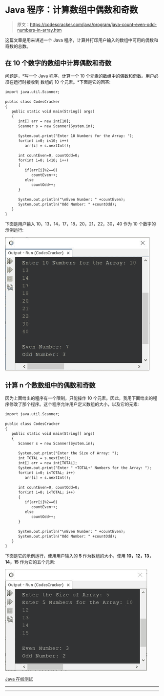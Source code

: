 # Java 程序：计算数组中偶数和奇数

> 原文：<https://codescracker.com/java/program/java-count-even-odd-numbers-in-array.htm>

这篇文章是用来讲述一个 Java 程序，计算并打印用户输入的数组中可用的偶数和奇数的总数。

## 在 10 个数字的数组中计算偶数和奇数

问题是，*写一个 Java 程序，计算一个 10 个元素的数组中的偶数和奇数。用户必须在运行时接收到 数组的 10 个元素。*下面是它的回答:

```
import java.util.Scanner;

public class CodesCracker
{
   public static void main(String[] args)
   {
      int[] arr = new int[10];
      Scanner s = new Scanner(System.in);

      System.out.print("Enter 10 Numbers for the Array: ");
      for(int i=0; i<10; i++)
         arr[i] = s.nextInt();

      int countEven=0, countOdd=0;
      for(int i=0; i<10; i++)
      {
         if(arr[i]%2==0)
            countEven++;
         else
            countOdd++;
      }

      System.out.println("\nEven Number: " +countEven);
      System.out.println("Odd Number: " +countOdd);
   }
}
```

下面是用户输入 10，13，14，17，18，20，21，22，30，40 作为 10 个数字的示例运行:

![java count odd even numbers in array](img/c56c0857335aa165cbe6c6b2ff6c17fe.png)

## 计算 n 个数数组中的偶数和奇数

因为上面给出的程序有一个限制，只能操作 10 个元素。因此，我用下面给出的程序修改了那个程序。这个程序允许用户定义数组的大小，以及它的元素:

```
import java.util.Scanner;

public class CodesCracker
{
   public static void main(String[] args)
   {
      Scanner s = new Scanner(System.in);

      System.out.print("Enter the Size of Array: ");
      int TOTAL = s.nextInt();
      int[] arr = new int[TOTAL];
      System.out.print("Enter " +TOTAL+" Numbers for the Array: ");
      for(int i=0; i<TOTAL; i++)
         arr[i] = s.nextInt();

      int countEven=0, countOdd=0;
      for(int i=0; i<TOTAL; i++)
      {
         if(arr[i]%2==0)
            countEven++;
         else
            countOdd++;
      }

      System.out.println("\nEven Number: " +countEven);
      System.out.println("Odd Number: " +countOdd);
   }
}
```

下面是它的示例运行，使用用户输入的 **5** 作为数组的大小，使用 **10，12，13，14，15** 作为它的五个元素:

![java count even and odd numbers in array](img/3dbeb442b771ab96c8763c1c9f8ed9cc.png)

[Java 在线测试](/exam/showtest.php?subid=1)

* * *

* * *